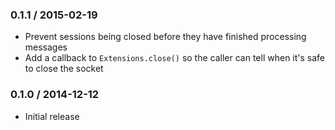 ### 0.1.1 / 2015-02-19

* Prevent sessions being closed before they have finished processing messages
* Add a callback to `Extensions.close()` so the caller can tell when it's safe to close the socket

### 0.1.0 / 2014-12-12

* Initial release
